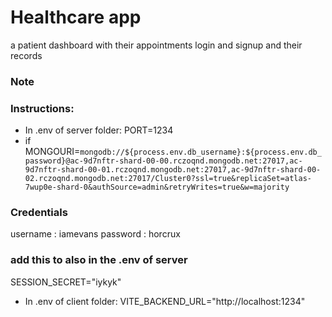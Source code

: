 # Healthcare app

a patient dashboard with their appointments login and signup and their records 

### Note
### Instructions:

- In .env of server folder:
PORT=1234
- if 
MONGOURI=`mongodb://${process.env.db_username}:${process.env.db_password}@ac-9d7nftr-shard-00-00.rczoqnd.mongodb.net:27017,ac-9d7nftr-shard-00-01.rczoqnd.mongodb.net:27017,ac-9d7nftr-shard-00-02.rczoqnd.mongodb.net:27017/Cluster0?ssl=true&replicaSet=atlas-7wup0e-shard-0&authSource=admin&retryWrites=true&w=majority`

### Credentials 
username : iamevans
password : horcrux
### add this to also in the .env of server
SESSION_SECRET="iykyk"

- In .env of client folder:
VITE_BACKEND_URL="http://localhost:1234"



